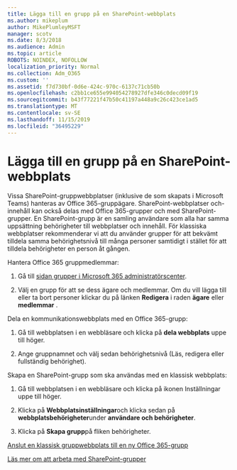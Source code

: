 ```yaml
---
title: Lägga till en grupp på en SharePoint-webbplats
ms.author: mikeplum
author: MikePlumleyMSFT
manager: scotv
ms.date: 8/3/2018
ms.audience: Admin
ms.topic: article
ROBOTS: NOINDEX, NOFOLLOW
localization_priority: Normal
ms.collection: Adm_O365
ms.custom: ''
ms.assetid: f7d730bf-0d6e-424c-970c-6137c71cb50b
ms.openlocfilehash: c2bb1ce655e994054278927dfe346c0decd09f19
ms.sourcegitcommit: b43f77221f47b50c41197a448a9c26c423ce1ad5
ms.translationtype: MT
ms.contentlocale: sv-SE
ms.lasthandoff: 11/15/2019
ms.locfileid: "36495229"
---
```

# <a name="add-a-group-to-a-sharepoint-site"></a>Lägga till en grupp på en SharePoint-webbplats

Vissa SharePoint-gruppwebbplatser (inklusive de som skapats i Microsoft Teams) hanteras av Office 365-gruppägare. SharePoint-webbplatser och-innehåll kan också delas med Office 365-grupper och med SharePoint-grupper. En SharePoint-grupp är en samling användare som alla har samma uppsättning behörigheter till webbplatser och innehåll. För klassiska webbplatser rekommenderar vi att du använder grupper för att bekvämt tilldela samma behörighetsnivå till många personer samtidigt i stället för att tilldela behörigheter en person åt gången.
  
Hantera Office 365 gruppmedlemmar:
  
1. Gå till [sidan grupper i Microsoft 365 administratörscenter](https://portal.office.com/adminportal/home#/groups).
    
2. Välj en grupp för att se dess ägare och medlemmar. Om du vill lägga till eller ta bort personer klickar du på länken **Redigera** i raden **ägare** eller **medlemmar** . 
    
Dela en kommunikationswebbplats med en Office 365-grupp:
  
1. Gå till webbplatsen i en webbläsare och klicka på **dela webbplats** uppe till höger. 
    
2. Ange gruppnamnet och välj sedan behörighetsnivå (Läs, redigera eller fullständig behörighet).
    
Skapa en SharePoint-grupp som ska användas med en klassisk webbplats:
  
1. Gå till webbplatsen i en webbläsare och klicka på ikonen Inställningar uppe till höger.
    
2. Klicka på **Webbplatsinställningar**och klicka sedan på **webbplatsbehörigheter**under **användare och behörigheter**.
    
3. Klicka på **Skapa grupp**på fliken behörigheter.
    
[Anslut en klassisk gruppwebbplats till en ny Office 365-grupp](https://go.microsoft.com/fwlink/?linkid=2008654)
  
[Läs mer om att arbeta med SharePoint-grupper](https://go.microsoft.com/fwlink/?linkid=874658)
  

